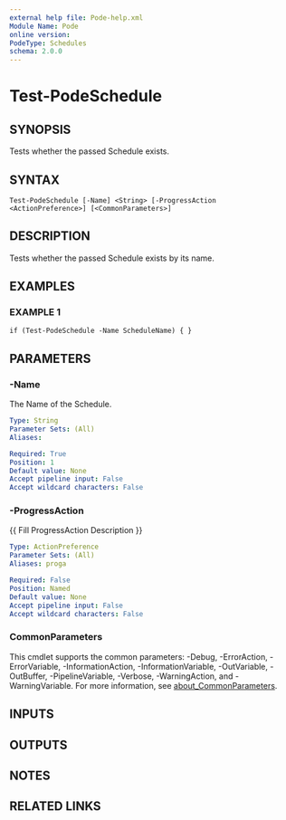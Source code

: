 ```yaml
---
external help file: Pode-help.xml
Module Name: Pode
online version:
PodeType: Schedules
schema: 2.0.0
---
```


# Test-PodeSchedule

## SYNOPSIS
Tests whether the passed Schedule exists.

## SYNTAX

```
Test-PodeSchedule [-Name] <String> [-ProgressAction <ActionPreference>] [<CommonParameters>]
```

## DESCRIPTION
Tests whether the passed Schedule exists by its name.

## EXAMPLES

### EXAMPLE 1
```
if (Test-PodeSchedule -Name ScheduleName) { }
```

## PARAMETERS

### -Name
The Name of the Schedule.

```yaml
Type: String
Parameter Sets: (All)
Aliases:

Required: True
Position: 1
Default value: None
Accept pipeline input: False
Accept wildcard characters: False
```

### -ProgressAction
{{ Fill ProgressAction Description }}

```yaml
Type: ActionPreference
Parameter Sets: (All)
Aliases: proga

Required: False
Position: Named
Default value: None
Accept pipeline input: False
Accept wildcard characters: False
```

### CommonParameters
This cmdlet supports the common parameters: -Debug, -ErrorAction, -ErrorVariable, -InformationAction, -InformationVariable, -OutVariable, -OutBuffer, -PipelineVariable, -Verbose, -WarningAction, and -WarningVariable. For more information, see [about_CommonParameters](http://go.microsoft.com/fwlink/?LinkID=113216).

## INPUTS

## OUTPUTS

## NOTES

## RELATED LINKS
